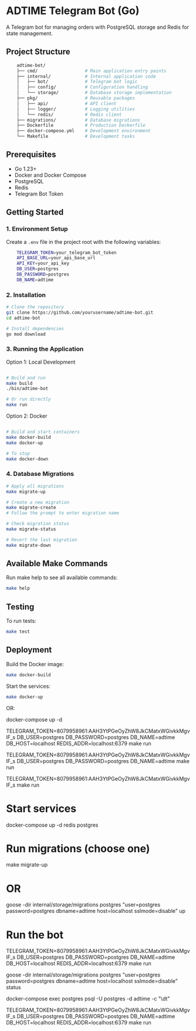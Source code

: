 # ADTIME Telegram Bot (Go)

A Telegram bot for managing orders with PostgreSQL storage and Redis for state management.

## Project Structure
```bash
    adtime-bot/
    ├── cmd/                  # Main application entry points
    ├── internal/             # Internal application code
    │   ├── bot/              # Telegram bot logic
    │   ├── config/           # Configuration handling
    │   └── storage/          # Database storage implementation
    ├── pkg/                  # Reusable packages
    │   ├── api/              # API client
    │   ├── logger/           # Logging utilities
    │   └── redis/            # Redis client
    ├── migrations/           # Database migrations
    ├── Dockerfile            # Production Dockerfile
    ├── docker-compose.yml    # Development environment
    └── Makefile              # Development tasks
```

## Prerequisites

- Go 1.23+
- Docker and Docker Compose
- PostgreSQL
- Redis
- Telegram Bot Token

## Getting Started

### 1. Environment Setup

Create a `.env` file in the project root with the following variables:

```bash
    TELEGRAM_TOKEN=your_telegram_bot_token
    API_BASE_URL=your_api_base_url
    API_KEY=your_api_key
    DB_USER=postgres
    DB_PASSWORD=postgres
    DB_NAME=adtime
```

### 2. Installation
```bash
# Clone the repository
git clone https://github.com/yourusername/adtime-bot.git
cd adtime-bot

# Install dependencies
go mod download
```

### 3. Running the Application
Option 1: Local Development
```bash

# Build and run
make build
./bin/adtime-bot

# Or run directly
make run
```
Option 2: Docker
```bash

# Build and start containers
make docker-build
make docker-up

# To stop
make docker-down
```

### 4. Database Migrations
```bash
# Apply all migrations
make migrate-up

# Create a new migration
make migrate-create
# Follow the prompt to enter migration name

# Check migration status
make migrate-status

# Revert the last migration
make migrate-down
```

## Available Make Commands

Run make help to see all available commands:
```bash
make help
```

## Testing

To run tests:
```bash
make test
```

## Deployment

Build the Docker image:
```bash
make docker-build
```

Start the services:
```bash
make docker-up
```
OR:

docker-compose up -d

TELEGRAM_TOKEN=8079958961:AAH3YtPGeOyZhW8JkCMatxWGivkkMgvlF_s DB_USER=postgres DB_PASSWORD=postgres DB_NAME=adtime DB_HOST=localhost REDIS_ADDR=localhost:6379 make run

TELEGRAM_TOKEN=8079958961:AAH3YtPGeOyZhW8JkCMatxWGivkkMgvlF_s DB_USER=postgres DB_PASSWORD=postgres DB_NAME=adtime make run

TELEGRAM_TOKEN=8079958961:AAH3YtPGeOyZhW8JkCMatxWGivkkMgvlF_s make run





# Start services
docker-compose up -d redis postgres

# Run migrations (choose one)
make migrate-up
# OR
goose -dir internal/storage/migrations postgres "user=postgres password=postgres dbname=adtime host=localhost sslmode=disable" up

# Run the bot
TELEGRAM_TOKEN=8079958961:AAH3YtPGeOyZhW8JkCMatxWGivkkMgvlF_s DB_USER=postgres DB_PASSWORD=postgres DB_NAME=adtime DB_HOST=localhost REDIS_ADDR=localhost:6379 make run


goose -dir internal/storage/migrations postgres "user=postgres password=postgres dbname=adtime host=localhost sslmode=disable" status

docker-compose exec postgres psql -U postgres -d adtime -c "\dt"


TELEGRAM_TOKEN=8079958961:AAH3YtPGeOyZhW8JkCMatxWGivkkMgvlF_s DB_USER=postgres DB_PASSWORD=postgres DB_NAME=adtime DB_HOST=localhost REDIS_ADDR=localhost:6379 make run